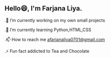 ##                                                                                        Hello😄, I'm Farjana Liya.

.🔭 I’m currently working on my own small projects

.🌱 I’m currently learning Python,HTML,CSS

.📫 How to reach me afarjanaliya0701@gmail.com

.⚡ Fun fact addicted to Tea and Chocolate

<!--
**Laliya07/Laliya07** is a ✨ _special_ ✨ repository because its `README.md` (this file) appears on your GitHub profile.

Here are some ideas to get you started:

- 🔭 I’m currently working on ...
- 🌱 I’m currently learning ...
- 👯 I’m looking to collaborate on ...
- 🤔 I’m looking for help with ...
- 💬 Ask me about ...
- 📫 How to reach me: ...
- 😄 Pronouns: ...
- ⚡ Fun fact: ...
-->
